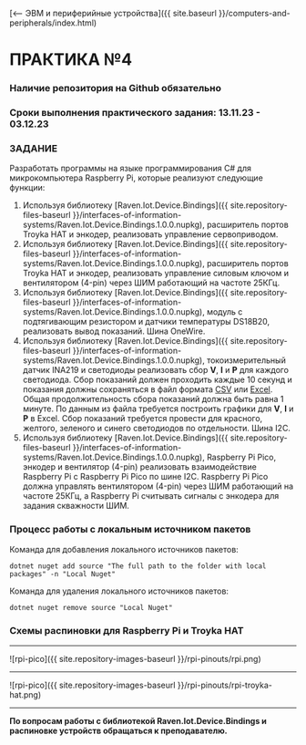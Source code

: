[⟵ ЭВМ и периферийные устройства]({{ site.baseurl }}/computers-and-peripherals/index.html)

# **ПРАКТИКА №4**

### **Наличие репозитория на Github обязательно**

### **Сроки выполнения практического задания: 13.11.23 - 03.12.23**

### **ЗАДАНИЕ**

Разработать программы на языке программирования С# для микрокомпьютера Raspberry Pi, которые реализуют следующие функции:
1.  Используя библиотеку [Raven.Iot.Device.Bindings]({{ site.repository-files-baseurl }}/interfaces-of-information-systems/Raven.Iot.Device.Bindings.1.0.0.nupkg), расширитель портов Troyka HAT и энкодер, реализовать управление сервоприводом.
2.  Используя библиотеку [Raven.Iot.Device.Bindings]({{ site.repository-files-baseurl }}/interfaces-of-information-systems/Raven.Iot.Device.Bindings.1.0.0.nupkg), расширитель портов Troyka HAT и энкодер, реализовать управление силовым ключом и вентилятором (4-pin) через ШИМ работающий на частоте 25КГц.
3.  Используя библиотеку [Raven.Iot.Device.Bindings]({{ site.repository-files-baseurl }}/interfaces-of-information-systems/Raven.Iot.Device.Bindings.1.0.0.nupkg), модуль с подтягивающим резистором и датчики температуры DS18B20, реализовать вывод показаний. Шина OneWire.
4.  Используя библиотеку [Raven.Iot.Device.Bindings]({{ site.repository-files-baseurl }}/interfaces-of-information-systems/Raven.Iot.Device.Bindings.1.0.0.nupkg), токоизмерительный датчик INA219 и светодиоды реализовать сбор **V**, **I** и **P** для каждого светодиода. Сбор показаний должен проходить каждые 10 секунд и показания должны сохраняться в файл формата [CSV](https://joshclose.github.io/CsvHelper) или [Excel](https://github.com/EPPlusSoftware/EPPlus). Общая продолжительность сбора показаний должна быть равна 1 минуте. По данным из файла требуется построить графики для **V**, **I** и **P** в Excel. Сбор показаний требуется провести для красного, желтого, зеленого и синего светодиодов по отдельности. Шина I2C.
5.  Используя библиотеку [Raven.Iot.Device.Bindings]({{ site.repository-files-baseurl }}/interfaces-of-information-systems/Raven.Iot.Device.Bindings.1.0.0.nupkg), Raspberry Pi Pico, энкодер и вентилятор (4-pin) реализовать взаимодействие Raspberry Pi с Raspberry Pi Pico по шине I2C. Raspberry Pi Pico должна управлять вентилятором (4-pin) через ШИМ работающий на частоте 25КГц, а Raspberry Pi считывать сигналы с энкодера для задания скважности ШИМ.

### **Процесс работы с локальным источником пакетов**

Команда для добавления локального источников пакетов:

```console
dotnet nuget add source "The full path to the folder with local packages" -n "Local Nuget"
```

Команда для удаления локального источников пакетов:

```console
dotnet nuget remove source "Local Nuget"
```

### **Схемы распиновки для Raspberry Pi и Troyka HAT**

---

![rpi-pico]({{ site.repository-images-baseurl }}/rpi-pinouts/rpi.png)

---

![rpi-pico]({{ site.repository-images-baseurl }}/rpi-pinouts/rpi-troyka-hat.png)

---

**По вопросам работы с библиотекой Raven.Iot.Device.Bindings и распиновке устройств обращаться к преподавателю.**
